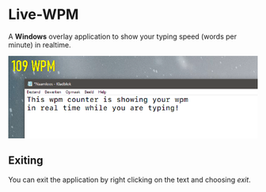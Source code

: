 # Live-WPM
A **Windows** overlay application to show your typing speed (words per minute) in realtime.

![screenshot](https://raw.githubusercontent.com/CodeStix/Live-WPM/master/screenshot.png)

## Exiting

You can exit the application by right clicking on the text and choosing *exit*.
